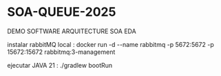 # SOA-QUEUE-2025
DEMO SOFTWARE ARQUITECTURE SOA EDA

instalar rabbitMQ local :
docker run -d --name rabbitmq -p 5672:5672 -p 15672:15672 rabbitmq:3-management

ejecutar JAVA 21 :
./gradlew bootRun
